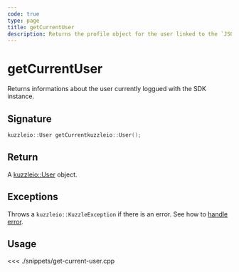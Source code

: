 ```yaml
---
code: true
type: page
title: getCurrentUser
description: Returns the profile object for the user linked to the `JSON Web Token`
---
```


# getCurrentUser

Returns informations about the user currently loggued with the SDK instance.

## Signature

```cpp
kuzzleio::User getCurrentkuzzleio::User();
```

## Return

A [kuzzleio::User](/sdk/cpp/1/core-classes/user/) object.

## Exceptions

Throws a `kuzzleio::KuzzleException` if there is an error. See how to [handle error](/sdk/cpp/1/essentials/error-handling).

## Usage

<<< ./snippets/get-current-user.cpp
